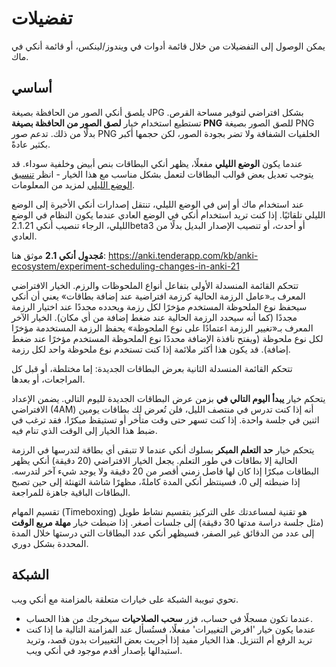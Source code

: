 # تفضيلات

يمكن الوصول إلى التفضيلات من خلال قائمة أدوات في ويندوز/لينكس، أو قائمة أنكي في ماك.

## أساسي

يلصق أنكي الصور من الحافظة بصيغة JPG بشكل افتراضي لتوفير مساحة القرص.
تستطيع استخدام خيار **لصق الصور من الحافظة بصيغة PNG** للصق الصور
بصيغة PNG بدلًا من ذلك. تدعم صور PNG الخلفيات الشفافة ولا تضر بجودة الصور،
لكن حجمها أكبر بكثير عادةً.

عندما يكون **الوضع الليلي** مفعلًا، يظهر أنكي البطاقات بنص أبيض وخلفية سوداء.
قد يتوجب تعديل بعض قوالب البطاقات لتعمل بشكل مناسب مع هذا الخيار - انظر
[تنسيق الوضع الليلي](templates/styling.md#الوضع-الليلي) لمزيد من المعلومات.

عند استخدام ماك أو إس في الوضع الليلي، تنتقل إصدارات أنكي الأخيرة إلى الوضع الليلي تلقائيًا.
إذا كنت تريد استخدام أنكي في الوضع العادي عندما يكون النظام في الوضع الليلي، الرجاء تنصيب
أنكي 2.1.21beta3 أو أحدث، أو تنصيب الإصدار البديل بدلًا من العادي.

**مُجدوِل أنكي 2.1** موثق هنا:
<https://anki.tenderapp.com/kb/anki-ecosystem/experiment-scheduling-changes-in-anki-21>

تتحكم القائمة المنسدلة الأولى بتفاعل أنواع الملحوظات والرزم.
الخيار الافتراضي المعرف بـ«عامل الرزمة الحالية كرزمة افتراضية عند إضافة بطاقات»
يعني أن أنكي سيحفظ نوع الملحوظة المستخدم مؤخرًا لكل رزمة ويحدده مجددًا عند اختيار الرزمة
مجددًا (كما أنه سيحدد الرزمة الحالية عند ضغط إضافة من أي مكان). الخيار الآخر المعرف
بـ«تغيير الرزمة اعتمادًا على نوع الملحوظة» يحفظ الرزمة المستخدمة مؤخرًا لكل نوع ملحوظة
(ويفتح نافذة الإضافة محددًا نوع الملحوظة المستخدم مؤخرًا عند ضغط إضافة).
قد يكون هذا أكثر ملائمة إذا كنت تستخدم نوع ملحوظة واحد لكل رزمة.

تتحكم القائمة المنسدلة الثانية بعرض البطاقات الجديدة: إما مختلطة،
أو قبل كل المراجعات، أو بعدها.

يتحكم خيار **يبدأ اليوم التالي في** بزمن عرض البطاقات الجديدة لليوم التالي.
يضمن الإعداد الافتراضي (4AM) أنه إذا كنت تدرس في منتصف الليل، فلن تُعرض لك بطاقات
يومين اثنين في جلسة واحدة. إذا كنت تسهر حتى وقت متأخر أو تستيقظ مبكرًا، فقد ترغب
في ضبط هذا الخيار إلى الوقت الذي تنام فيه.

يتحكم خيار **حد التعلم المبكر** بسلوك أنكي عندما لا تتبقى أي بطاقة لتدرسها
في الرزمة الحالية إلا بطاقات في طور التعلم. يجعل الخيار الافتراضي (20 دقيقة) أنكي
يظهر البطاقات مبكرًا إذا كان لها فاصل زمني أقصر من 20 دقيقة ولا يوجد شيء آخر لتدرسه.
إذا ضبطته إلى 0، فسينتظر أنكي المدة كاملةً، مظهرًا شاشة التهنئة إلى حين تصبح
البطاقات الباقية جاهزة للمراجعة.

تقسيم المهام (Timeboxing) هو تقنية لمساعدتك على التركيز بتقسيم نشاط طويل
(مثل جلسة دراسة مدتها 30 دقيقة) إلى جلسات أصغر. إذا ضبطت خيار **مهلة مربع الوقت**
إلى عدد من الدقائق غير الصفر، فسيظهر أنكي عدد البطاقات التي درستها خلال المدة المحددة بشكل دوري.

## الشبكة

تحوي تبويبة الشبكة على خيارات متعلقة بالمزامنة مع أنكي ويب.

- عندما تكون مسجلًا في حساب، فزر **سحب الصلاحيات** سيخرجك من هذا الحساب.
- عندما يكون خيار 'افرض التغييرات' مفعلًا، فستُسأل عند المزامنة التالية ما
إذا كنت تريد الرفع أم التنزيل. هذا الخيار مفيد إذا أجريت بعض التغييرات بدون قصد،
وتريد استبدالها بإصدار أقدم موجود في أنكي ويب.
